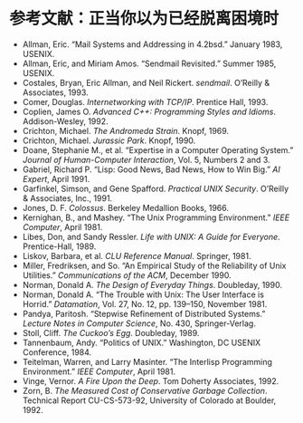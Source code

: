 # 参考文献：正当你以为已经脱离困境时

* Allman, Eric. “Mail Systems and Addressing in 4.2bsd.” January 1983, USENIX.
* Allman, Eric, and Miriam Amos. “Sendmail Revisited.” Summer 1985, USENIX.
* Costales, Bryan, Eric Allman, and Neil Rickert. *sendmail*. O’Reilly & Associates, 1993.
* Comer, Douglas. *Internetworking with TCP/IP*. Prentice Hall, 1993.
* Coplien, James O. *Advanced C++: Programming Styles and Idioms*. Addison-Wesley, 1992.
* Crichton, Michael. *The Andromeda Strain*. Knopf, 1969.
* Crichton, Michael. *Jurassic Park*. Knopf, 1990.
* Doane, Stephanie M., et al. “Expertise in a Computer Operating System.” *Journal of Human-Computer Interaction*, Vol. 5, Numbers 2 and 3.
* Gabriel, Richard P. “Lisp: Good News, Bad News, How to Win Big.” *AI Expert*, April 1991.
* Garfinkel, Simson, and Gene Spafford. *Practical UNIX Security*. O’Reilly & Associates, Inc., 1991.
* Jones, D. F. *Colossus*. Berkeley Medallion Books, 1966.
* Kernighan, B., and Mashey. “The Unix Programming Environment.” *IEEE Computer*, April 1981.
* Libes, Don, and Sandy Ressler. *Life with UNIX: A Guide for Everyone*. Prentice-Hall, 1989.
* Liskov, Barbara, et al. *CLU Reference Manual*. Springer, 1981.
* Miller, Fredriksen, and So. “An Empirical Study of the Reliability of Unix Utilities.” *Communications of the ACM*, December 1990.
* Norman, Donald A. *The Design of Everyday Things*. Doubleday, 1990.
* Norman, Donald A. “The Trouble with Unix: The User Interface is Horrid.” *Datamation*, Vol. 27, No. 12, pp. 139–150, November 1981.
* Pandya, Paritosh. “Stepwise Refinement of Distributed Systems.” *Lecture Notes in Computer Science*, No. 430, Springer-Verlag.
* Stoll, Cliff. *The Cuckoo’s Egg*. Doubleday, 1989.
* Tannenbaum, Andy. “Politics of UNIX.” Washington, DC USENIX Conference, 1984.
* Teitelman, Warren, and Larry Masinter. “The Interlisp Programming Environment.” *IEEE Computer*, April 1981.
* Vinge, Vernor. *A Fire Upon the Deep*. Tom Doherty Associates, 1992.
* Zorn, B. *The Measured Cost of Conservative Garbage Collection*. Technical Report CU-CS-573-92, University of Colorado at Boulder, 1992.
